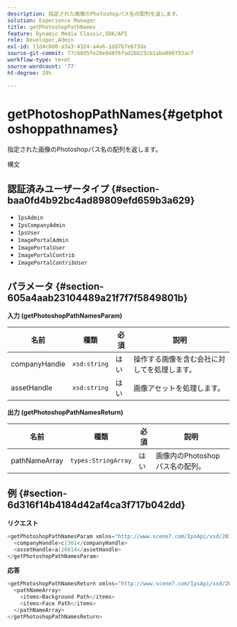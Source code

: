 ```yaml
---
description: 指定された画像のPhotoshopパス名の配列を返します。
solution: Experience Manager
title: getPhotoshopPathNames
feature: Dynamic Media Classic,SDK/API
role: Developer,Admin
exl-id: 11d4c0d0-a3a3-4324-a4a6-1dd7b7e673da
source-git-commit: 77c88d5fe20e048f6fad2bb23cb1abe090793acf
workflow-type: tm+mt
source-wordcount: '77'
ht-degree: 20%

---
```


# getPhotoshopPathNames{#getphotoshoppathnames}

指定された画像のPhotoshopパス名の配列を返します。

構文

## 認証済みユーザータイプ {#section-baa0fd4b92bc4ad89809efd659b3a629}

* `IpsAdmin`
* `IpsCompanyAdmin`
* `IpsUser`
* `ImagePortalAdmin`
* `ImagePortalUser`
* `ImagePortalContrib`
* `ImagePortalContribUser`

## パラメータ {#section-605a4aab23104489a21f7f7f5849801b}

**入力 (getPhotoshopPathNamesParam)**

| 名前 | 種類 | 必須 | 説明 |
|---|---|---|---|
| companyHandle | `xsd:string` | はい | 操作する画像を含む会社に対してを処理します。 |
| assetHandle | `xsd:string` | はい | 画像アセットを処理します。 |

**出力 (getPhotoshopPathNamesReturn)**

| 名前 | 種類 | 必須 | 説明 |
|---|---|---|---|
| pathNameArray | `types:StringArray` | はい | 画像内のPhotoshopパス名の配列。 |

## 例 {#section-6d316f14b4184d42af4ca3f717b042dd}

**リクエスト**

```java
<getPhotoshopPathNamesParam xmlns="http://www.scene7.com/IpsApi/xsd/2012-07-31">
  <companyHandle>c|301</companyHandle>
  <assetHandle>a|26014</assetHandle>
</getPhotoshopPathNamesParam>
```

**応答**

```java
<getPhotoshopPathNamesReturn xmlns="http://www.scene7.com/IpsApi/xsd/2012-07-31">
  <pathNameArray>
    <items>Background Path</items>
    <items>Face Path</items>
  </pathNameArray>
</getPhotoshopPathNamesReturn>
```
